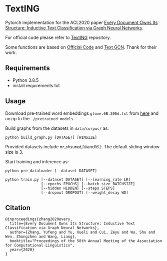 # TextING

Pytorch implementation for the ACL2020 paper [Every Document Owns Its Structure: Inductive Text Classification via Graph Neural Networks](https://arxiv.org/abs/2004.13826).

For official code please refer to [TextING](https://github.com/CRIPAC-DIG/TextING) repository.

Some functions are based on [Official Code](https://github.com/CRIPAC-DIG/TextING) and [Text GCN](https://github.com/yao8839836/text_gcn). Thank for their work.

## Requirements

* Python 3.8.5
* install requirements.txt

## Usage

Download pre-trained word embeddings `glove.6B.300d.txt` from [here](http://nlp.stanford.edu/data/glove.6B.zip) and unzip to the `./pretrained_models`.

Build graphs from the datasets in `data/corpus/` as:

    python build_graph.py [DATASET] [WINSIZE]

Provided datasets include `mr`,`ohsumed`,`R8`and`R52`. The default sliding window size is 3.

<!To use your own dataset, put the text file under `data/corpus/` and the label file under `data/` as other datasets do. Preprocess the text by running `remove_words.py` before building the graphs.
>

Start training and inference as:

    python pre_dataloader [--dataset DATASET]

    python train.py [--dataset DATASET] [--learning_rate LR]
                    [--epochs EPOCHS] [--batch_size BATCHSIZE]
                    [--hidden HIDDEN] [--steps STEPS]
                    [--dropout DROPOUT] [--weight_decay WD]

<!To reproduce the result, large hidden size and batch size are suggested as long as your memory allows. We report our result based on 96 hidden size with 1 batch. For the sake of memory efficiency, you may change according to your hardware.
>
## Citation

    @inproceedings{zhang2020every,
      title={Every Document Owns Its Structure: Inductive Text Classification via Graph Neural Networks},
      author={Zhang, Yufeng and Yu, Xueli and Cui, Zeyu and Wu, Shu and Wen, Zhongzhen and Wang, Liang},
      booktitle="Proceedings of the 58th Annual Meeting of the Association for Computational Linguistics",
      year={2020}
    }
